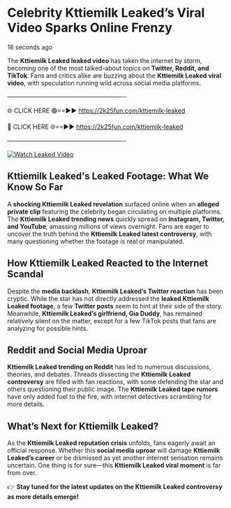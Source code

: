 # Celebrity Kttiemilk Leaked’s Viral Video Sparks Online Frenzy

18 seconds ago

The **Kttiemilk Leaked leaked video** has taken the internet by storm, becoming one of the most talked-about topics on **Twitter, Reddit, and TikTok**. Fans and critics alike are buzzing about the **Kttiemilk Leaked viral video**, with speculation running wild across social media platforms.

———————————————————-

🌐 CLICK HERE 🟢==►► https://2k25fun.com/kttiemilk-leaked

🔴 CLICK HERE 🌐==►► https://2k25fun.com/kttiemilk-leaked

———————————————————-

[![Watch Leaked Video](https://miro.medium.com/v2/resize:fit:828/format:webp/1*cilzJN44JGOrTw9NJCrNHA.gif "Watch Leaked Video")](https://2k25fun.com/kttiemilk-leaked)

## **Kttiemilk Leaked's Leaked Footage: What We Know So Far**  
A **shocking Kttiemilk Leaked revelation** surfaced online when an **alleged private clip** featuring the celebrity began circulating on multiple platforms. The **Kttiemilk Leaked trending news** quickly spread on **Instagram, Twitter, and YouTube**, amassing millions of views overnight. Fans are eager to uncover the truth behind the **Kttiemilk Leaked latest controversy**, with many questioning whether the footage is real or manipulated.  

## **How Kttiemilk Leaked Reacted to the Internet Scandal**  
Despite the **media backlash**, **Kttiemilk Leaked’s Twitter reaction** has been cryptic. While the star has not directly addressed the **leaked Kttiemilk Leaked footage**, a few **Twitter posts** seem to hint at their side of the story. Meanwhile, **Kttiemilk Leaked’s girlfriend, Gia Duddy**, has remained relatively silent on the matter, except for a few TikTok posts that fans are analyzing for possible hints.  

## **Reddit and Social Media Uproar**  
**Kttiemilk Leaked trending on Reddit** has led to numerous discussions, theories, and debates. Threads dissecting the **Kttiemilk Leaked controversy** are filled with fan reactions, with some defending the star and others questioning their public image. The **Kttiemilk Leaked tape rumors** have only added fuel to the fire, with internet detectives scrambling for more details.  

## **What’s Next for Kttiemilk Leaked?**  
As the **Kttiemilk Leaked reputation crisis** unfolds, fans eagerly await an official response. Whether this **social media uproar** will damage **Kttiemilk Leaked’s career** or be dismissed as yet another internet sensation remains uncertain. One thing is for sure—this **Kttiemilk Leaked viral moment** is far from over.  

👉 **Stay tuned for the latest updates on the Kttiemilk Leaked controversy as more details emerge!**  